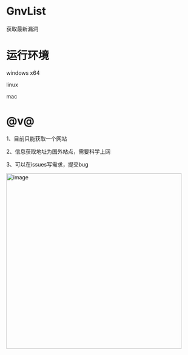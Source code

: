 # GnvList
获取最新漏洞

# 运行环境
windows x64

linux

mac 

# @v@

1、目前只能获取一个网站

2、信息获取地址为国外站点，需要科学上网

3、可以在issues写需求，提交bug

<img width="462" alt="image" src="https://user-images.githubusercontent.com/40543458/153545467-5f132a96-13af-4476-ba8f-7825a3665aa7.png">
